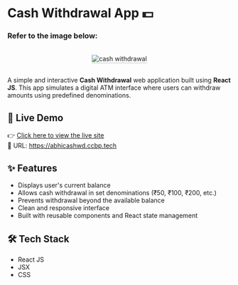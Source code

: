# Cash Withdrawal App 💵

### Refer to the image below:

<br/>
<div style="text-align: center;">
    <img src="https://assets.ccbp.in/frontend/content/react-js/cash-withdrawal-output-v2.gif" alt="cash withdrawal" style="max-width:90%;box-shadow:0 2.8px 2.2px rgba(0, 0, 0, 0.12)">
</div>
<br/>

A simple and interactive **Cash Withdrawal** web application built using **React JS**. This app simulates a digital ATM interface where users can withdraw amounts using predefined denominations.

## 🚀 Live Demo

👉 [Click here to view the live site](https://abhicashwd.ccbp.tech)  
🔗 URL: https://abhicashwd.ccbp.tech

## ✨ Features

- Displays user's current balance  
- Allows cash withdrawal in set denominations (₹50, ₹100, ₹200, etc.)  
- Prevents withdrawal beyond the available balance  
- Clean and responsive interface  
- Built with reusable components and React state management

## 🛠️ Tech Stack

- React JS  
- JSX  
- CSS

